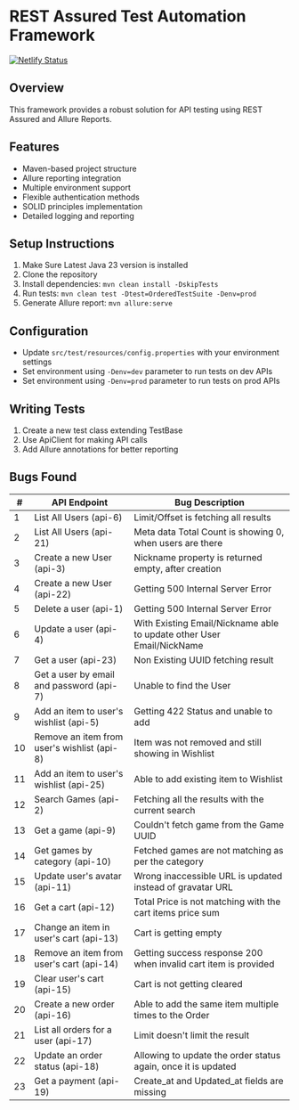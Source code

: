 # REST Assured Test Automation Framework

[![Netlify Status](https://api.netlify.com/api/v1/badges/99ce9f50-0aa7-4581-b0c1-f7ac63cc6b34/deploy-status)](https://app.netlify.com/sites/roaring-heliotrope-5d0d1d/deploys)

## Overview
This framework provides a robust solution for API testing using REST Assured and Allure Reports.

## Features
- Maven-based project structure
- Allure reporting integration
- Multiple environment support
- Flexible authentication methods
- SOLID principles implementation
- Detailed logging and reporting

## Setup Instructions
1. Make Sure Latest Java 23 version is installed
2. Clone the repository
2. Install dependencies: `mvn clean install -DskipTests`
3. Run tests: `mvn clean test -Dtest=OrderedTestSuite -Denv=prod`
4. Generate Allure report: `mvn allure:serve`

## Configuration
- Update `src/test/resources/config.properties` with your environment settings
- Set environment using `-Denv=dev` parameter to run tests on dev APIs
- Set environment using `-Denv=prod` parameter to run tests on prod APIs
 

## Writing Tests
1. Create a new test class extending TestBase
2. Use ApiClient for making API calls
3. Add Allure annotations for better reporting

## Bugs Found

| #  | API Endpoint                                | Bug Description                                                       |
|----|---------------------------------------------|-----------------------------------------------------------------------|
| 1  | List All Users (api-6)                      | Limit/Offset is fetching all results                                  |
| 2  | List All Users (api-21)                     | Meta data Total Count is showing 0, when users are there              |
| 3  | Create a new User (api-3)                   | Nickname property is returned empty, after creation                   |
| 4  | Create a new User (api-22)                  | Getting 500 Internal Server Error                                     |
| 5  | Delete a user (api-1)                       | Getting 500 Internal Server Error                                     |
| 6  | Update a user (api-4)                       | With Existing Email/Nickname able to update other User Email/NickName |
| 7  | Get a user (api-23)                         | Non Existing UUID fetching result                                     |
| 8  | Get a user by email and password (api-7)    | Unable to find the User                                               |
| 9  | Add an item to user's wishlist (api-5)      | Getting 422 Status and unable to add                                  |
| 10 | Remove an item from user's wishlist (api-8) | Item was not removed and still showing in Wishlist                    |
| 11 | Add an item to user's wishlist (api-25)     | Able to add existing item to Wishlist                                 |
| 12 | Search Games (api-2)                        | Fetching all the results with the current search                      |
| 13 | Get a game (api-9)                          | Couldn't fetch game from the Game UUID                                |
| 14 | Get games by category (api-10)              | Fetched games are not matching as per the category                    |
| 15 | Update user's avatar (api-11)               | Wrong inaccessible URL is updated instead of gravatar URL             |
| 16 | Get a cart (api-12)                         | Total Price is not matching with the cart items price sum             |
| 17 | Change an item in user's cart (api-13)      | Cart is getting empty                                                 |
| 18 | Remove an item from user's cart (api-14)    | Getting success response 200 when invalid cart item is provided       |
| 19 | Clear user's cart (api-15)                  | Cart is not getting cleared                                           |
| 20 | Create a new order (api-16)                 | Able to add the same item multiple times to the Order                 |
| 21 | List all orders for a user (api-17)         | Limit doesn't limit the result                                        |
| 22 | Update an order status (api-18)             | Allowing to update the order status again, once it is updated         |
| 23 | Get a payment (api-19)                      | Create_at and Updated_at fields are missing                           |

